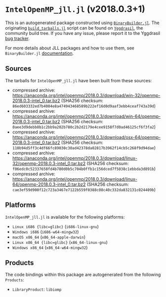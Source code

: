 # `IntelOpenMP_jll.jl` (v2018.0.3+1)

This is an autogenerated package constructed using [`BinaryBuilder.jl`](https://github.com/JuliaPackaging/BinaryBuilder.jl). The originating [`build_tarballs.jl`](https://github.com/JuliaPackaging/Yggdrasil/blob/acdf36730bdf366db8b9665a326fb966bebbfa96/I/IntelOpenMP/build_tarballs.jl) script can be found on [`Yggdrasil`](https://github.com/JuliaPackaging/Yggdrasil/), the community build tree.  If you have any issue, please report it to the Yggdrasil [bug tracker](https://github.com/JuliaPackaging/Yggdrasil/issues).

For more details about JLL packages and how to use them, see `BinaryBuilder.jl` [documentation](https://juliapackaging.github.io/BinaryBuilder.jl/dev/jll/).

## Sources

The tarballs for `IntelOpenMP_jll.jl` have been built from these sources:

* compressed archive: https://anaconda.org/intel/openmp/2018.0.3/download/win-32/openmp-2018.0.3-intel_0.tar.bz2 (SHA256 checksum: `86ed603332ed7b4004e8a474943468589b222ef16d0d9aaf3ebb4ceaf743a39d`)
* compressed archive: https://anaconda.org/intel/openmp/2018.0.3/download/win-64/openmp-2018.0.3-intel_0.tar.bz2 (SHA256 checksum: `0aee3d9debb8b1c2bb9a202b780c2b2d2179e4cee9158f7d0ad46125cf6f3fa2`)
* compressed archive: https://anaconda.org/intel/openmp/2018.0.3/download/osx-64/openmp-2018.0.3-intel_0.tar.bz2 (SHA256 checksum: `110b94d5ff3c4df66fc89030c30ad42378da02817b3962f14cb5c268f9d94dae`)
* compressed archive: https://anaconda.org/intel/openmp/2018.0.3/download/linux-32/openmp-2018.0.3-intel_0.tar.bz2 (SHA256 checksum: `f06edc0c52337658fd4b780d0b5c704b0ffb1c156dced7f5038c1ebbda3d891b`)
* compressed archive: https://anaconda.org/intel/openmp/2018.0.3/download/linux-64/openmp-2018.0.3-intel_0.tar.bz2 (SHA256 checksum: `cae3ef59d900f12c723a3467e7122b559f0388c08c40c332da832131c024409b`)

## Platforms

`IntelOpenMP_jll.jl` is available for the following platforms:

* `Linux i686 {libc=glibc}` (`i686-linux-gnu`)
* `Windows i686` (`i686-w64-mingw32`)
* `macOS x86_64` (`x86_64-apple-darwin`)
* `Linux x86_64 {libc=glibc}` (`x86_64-linux-gnu`)
* `Windows x86_64` (`x86_64-w64-mingw32`)

## Products

The code bindings within this package are autogenerated from the following `Products`:

* `LibraryProduct`: `libiomp`
